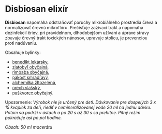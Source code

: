 Disbiosan elixír
================

**Disbiosan** napomáha odstraňovať poruchy mikrobiálneho prostredia čreva a
normalizovať črevnú mikroflóru. Prečisťuje zažívací trakt a napomáha dezinfekcií
čriev, pri pravidelnom, dlhodobejšom užívaní a úprave stravy zbavuje črevný
trakt toxických nánosov, upravuje stolicu, je prevenciou proti nadúvaniu.

Obsahuje bylinky:

* [benedikt lekársky](../bylinky/benedikt-lekarsky),
* [zlatobyľ obyčajná](../bylinky/zlatobyl-obycajna),
* [rimbaba obyčajná](../bylinky/rimbaba-obycajna),
* [pakost smradľavý](../bylinky/pakost-smradlavy),
* [alchemilka žltozelená](../bylinky/alchemilka-zltozelena),
* [orech vlašský](../bylinky/orech-vlassky),
* [puškvorec obyčajný](../bylinky/puskvorec-obycajny).

Upozornenie: *Výrobok nie je určený pre deti. Dávkovanie pre dospelých 3 x 15
kvapiek za deň, riediť v nemineralizovanej vode 20 ml na jednu dávku. Potom sa
podrží v ústach a po 20 s až 30 s sa prehltne. Pitný režim pokračuje asi po pol
hodine.*

*Obsah: 50 ml macerátu*

